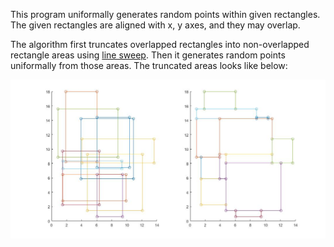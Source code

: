 This program uniformally generates random points within given rectangles. The given rectangles are aligned with x, y axes, and they may overlap. 

The algorithm first truncates overlapped rectangles into non-overlapped rectangle areas using [line sweep](https://en.wikipedia.org/wiki/Sweep_line_algorithm). Then it generates random points uniformally from those areas. The truncated areas looks like below:

![](random_points_rectangle.jpg)
